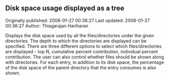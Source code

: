 ## Disk space usage displayed as a tree 
Originally published: 2008-01-27 00:36:27 
Last updated: 2008-01-27 00:36:27 
Author: Thiagarajan Hariharan 
 
Displays the disk space used by all the files/directories under the given directories. The depth to which the directories are displayed can be specified. There are three different options to select which files/directories are displayed - top N, cumulative percent contribution, individual percent contribution. The user can also control whether files should be shown along with directories. For each entry, in addition to its disk space, the percentage of the disk space of the parent directory that the entry consumes is also shown.